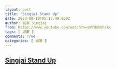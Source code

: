 ```yaml
---
layout: post
title: "Singjai Stand Up"
date: 2023-09-10T05:17:49.000Z
author: 城寨 Singjai
from: https://www.youtube.com/watch?v=sWPQmkUhskc
tags: [ 城寨 ]
comments: True
categories: [ 城寨 ]
---
```

<!--1694323069000-->
[Singjai Stand Up](https://www.youtube.com/watch?v=sWPQmkUhskc)
------

<div>

</div>
